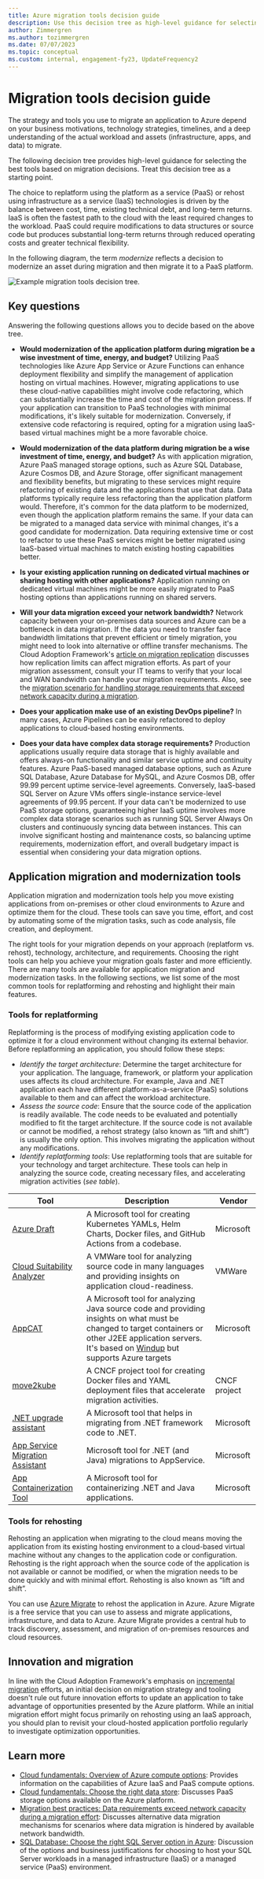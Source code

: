 ```yaml
---
title: Azure migration tools decision guide
description: Use this decision tree as high-level guidance for selecting the best tools to use for your Azure migrations based on your migration decisions.
author: Zimmergren
ms.author: tozimmergren
ms.date: 07/07/2023
ms.topic: conceptual
ms.custom: internal, engagement-fy23, UpdateFrequency2
---
```


# Migration tools decision guide

The strategy and tools you use to migrate an application to Azure depend on your business motivations, technology strategies, timelines, and a deep understanding of the actual workload and assets (infrastructure, apps, and data) to migrate.

The following decision tree provides high-level guidance for selecting the best tools based on migration decisions. Treat this decision tree as a starting point.

The choice to replatform using the platform as a service (PaaS) or rehost using infrastructure as a service (IaaS) technologies is driven by the balance between cost, time, existing technical debt, and long-term returns. IaaS is often the fastest path to the cloud with the least required changes to the workload. PaaS could require modifications to data structures or source code but produces substantial long-term returns through reduced operating costs and greater technical flexibility.

In the following diagram, the term *modernize* reflects a decision to modernize an asset during migration and then migrate it to a PaaS platform.

![Example migration tools decision tree.](../../_images/migrate/migration-tools-decision-tree.png)

## Key questions

Answering the following questions allows you to decide based on the above tree.

- **Would modernization of the application platform during migration be a wise investment of time, energy, and budget?**
  Utilizing PaaS technologies like Azure App Service or Azure Functions can enhance deployment flexibility and simplify the management of application hosting on virtual machines. However, migrating applications to use these cloud-native capabilities might involve code refactoring, which can substantially increase the time and cost of the migration process. If your application can transition to PaaS technologies with minimal modifications, it's likely suitable for modernization. Conversely, if extensive code refactoring is required, opting for a migration using IaaS-based virtual machines might be a more favorable choice.

- **Would modernization of the data platform during migration be a wise investment of time, energy, and budget?**
  As with application migration, Azure PaaS managed storage options, such as Azure SQL Database, Azure Cosmos DB, and Azure Storage, offer significant management and flexibility benefits, but migrating to these services might require refactoring of existing data and the applications that use that data. Data platforms typically require less refactoring than the application platform would. Therefore, it's common for the data platform to be modernized, even though the application platform remains the same. If your data can be migrated to a managed data service with minimal changes, it's a good candidate for modernization. Data requiring extensive time or cost to refactor to use these PaaS services might be better migrated using IaaS-based virtual machines to match existing hosting capabilities better.

- **Is your existing application running on dedicated virtual machines or sharing hosting with other applications?**
  Application running on dedicated virtual machines might be more easily migrated to PaaS hosting options than applications running on shared servers.

- **Will your data migration exceed your network bandwidth?**
  Network capacity between your on-premises data sources and Azure can be a bottleneck in data migration. If the data you need to transfer face bandwidth limitations that prevent efficient or timely migration, you might need to look into alternative or offline transfer mechanisms. The Cloud Adoption Framework's [article on migration replication](../../migrate/migration-considerations/migrate/replicate.md#replication-risks-physics-of-replication) discusses how replication limits can affect migration efforts. As part of your migration assessment, consult your IT teams to verify that your local and WAN bandwidth can handle your migration requirements. Also, see the [migration scenario for handling storage requirements that exceed network capacity during a migration](../../migrate/azure-best-practices/network-capacity-exceeded.md#suggested-prerequisites).

- **Does your application make use of an existing DevOps pipeline?**
  In many cases, Azure Pipelines can be easily refactored to deploy applications to cloud-based hosting environments.

- **Does your data have complex data storage requirements?**
  Production applications usually require data storage that is highly available and offers always-on functionality and similar service uptime and continuity features. Azure PaaS-based managed database options, such as Azure SQL Database, Azure Database for MySQL, and Azure Cosmos DB, offer 99.99 percent uptime service-level agreements. Conversely, IaaS-based SQL Server on Azure VMs offers single-instance service-level agreements of 99.95 percent. If your data can't be modernized to use PaaS storage options, guaranteeing higher IaaS uptime involves more complex data storage scenarios such as running SQL Server Always On clusters and continuously syncing data between instances. This can involve significant hosting and maintenance costs, so balancing uptime requirements, modernization effort, and overall budgetary impact is essential when considering your data migration options.

## Application migration and modernization tools

Application migration and modernization tools help you move existing applications from on-premises or other cloud environments to Azure and optimize them for the cloud. These tools can save you time, effort, and cost by automating some of the migration tasks, such as code analysis, file creation, and deployment.

The right tools for your migration depends on your approach (replatform vs. rehost), technology, architecture, and requirements. Choosing the right tools can help you achieve your migration goals faster and more efficiently. There are many tools are available for application migration and modernization tasks. In the following sections, we list some of the most common tools for replatforming and rehosting and highlight their main features.

### Tools for replatforming

Replatforming is the process of modifying existing application code to optimize it for a cloud environment without changing its external behavior. Before replatforming an application, you should follow these steps:

- *Identify the target architecture*: Determine the target architecture for your application. The language, framework, or platform your application uses affects its cloud architecture. For example, Java and .NET application each have different platform-as-a-service (PaaS) solutions available to them and can affect the workload architecture.
- *Assess the source code*: Ensure that the source code of the application is readily available. The code needs to be evaluated and potentially modified to fit the target architecture. If the source code is not available or cannot be modified, a rehost strategy (also known as “lift and shift”) is usually the only option. This involves migrating the application without any modifications.
- *Identify replatforming tools*: Use replatforming tools that are suitable for your technology and target architecture. These tools can help in analyzing the source code, creating necessary files, and accelerating migration activities (*see table*).

| Tool | Description | Vendor |
| ---- | ----------- | ------ |
| [Azure Draft](https://github.com/Azure/draft/) | A Microsoft tool for creating Kubernetes YAMLs, Helm Charts, Docker files, and GitHub Actions from a codebase. | Microsoft |
| [Cloud Suitability Analyzer](https://github.com/vmware-tanzu/cloud-suitability-analyzer) | A VMWare tool for analyzing source code in many languages and providing insights on application cloud-readiness. | VMWare |
| [AppCAT](/azure/developer/java/migration/appcat) | A Microsoft tool for analyzing Java source code and providing insights on what must be changed to target containers or other J2EE application servers. It's based on [Windup](https://windup.github.io/) but supports Azure targets | Microsoft | 
| [move2kube](https://move2kube.konveyor.io/) | A CNCF project tool for creating Docker files and YAML deployment files that accelerate migration activities. | CNCF project |
| [.NET upgrade assistant](/dotnet/core/porting/upgrade-assistant-overview) | A Microsoft tool that helps in migrating from .NET framework code to .NET. | Microsoft |
| [App Service Migration Assistant](https://azure.microsoft.com/products/app-service/migration-tools/) | Microsoft tool for .NET (and Java) migrations to AppService. | Microsoft |
| [App Containerization Tool](/azure/migrate/tutorial-app-containerization-aspnet-kubernetes) | A Microsoft tool for containerizing .NET and Java applications. | Microsoft |

### Tools for rehosting

Rehosting an application when migrating to the cloud means moving the application from its existing hosting environment to a cloud-based virtual machine without any changes to the application code or configuration. Rehosting is the right approach when the source code of the application is not available or cannot be modified, or when the migration needs to be done quickly and with minimal effort. Rehosting is also known as “lift and shift”.

You can use [Azure Migrate](/azure/migrate/migrate-overview) to rehost the application in Azure. Azure Migrate is a free service that you can use to assess and migrate applications, infrastructure, and data to Azure. Azure Migrate provides a central hub to track discovery, assessment, and migration of on-premises resources and cloud resources.

## Innovation and migration

In line with the Cloud Adoption Framework's emphasis on [incremental migration](../../migrate/index.md#migration-effort) efforts, an initial decision on migration strategy and tooling doesn't rule out future innovation efforts to update an application to take advantage of opportunities presented by the Azure platform. While an initial migration effort might focus primarily on rehosting using an IaaS approach, you should plan to revisit your cloud-hosted application portfolio regularly to investigate optimization opportunities.

## Learn more

- [Cloud fundamentals: Overview of Azure compute options](/azure/architecture/guide/technology-choices/compute-decision-tree): Provides information on the capabilities of Azure IaaS and PaaS compute options.
- [Cloud fundamentals: Choose the right data store](/azure/architecture/guide/technology-choices/data-store-overview): Discusses PaaS storage options available on the Azure platform.
- [Migration best practices: Data requirements exceed network capacity during a migration effort](../../migrate/azure-best-practices/network-capacity-exceeded.md): Discusses alternative data migration mechanisms for scenarios where data migration is hindered by available network bandwidth.
- [SQL Database: Choose the right SQL Server option in Azure](/azure/azure-sql/azure-sql-iaas-vs-paas-what-is-overview#business-motivations-for-choosing-databases-managed-instances-or-sql-virtual-machines): Discussion of the options and business justifications for choosing to host your SQL Server workloads in a managed infrastructure (IaaS) or a managed service (PaaS) environment.
